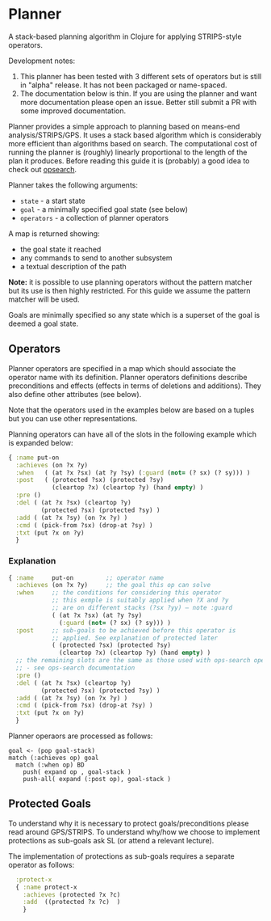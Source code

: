 # Planner

A stack-based planning algorithm in Clojure for applying STRIPS-style operators.

Development notes:

1. This planner has been tested with 3 different sets of operators but is still in "alpha" release. It has not been
packaged or name-spaced.
2. The documentation below is thin. If you are using the planner and want more documentation please open an issue.
Better still submit a PR with some improved documentation.

Planner provides a simple approach to planning based on means-end analysis/STRIPS/GPS. It uses a stack based algorithm
which is considerably more efficient than algorithms based on search. The computational cost of running the planner is
(roughly) linearly proportional to the length of the plan it produces. Before reading this guide it is (probably) a good
idea to check out [opsearch](https://github.com/cognesence/opsearch).

Planner takes the following arguments:

+ `state` - a start state
+ `goal` - a minimally specified goal state (see below)
+ `operators` - a collection of planner operators

A map is returned showing:

+ the goal state it reached
+ any commands to send to another subsystem
+ a textual description of the path

**Note:** it is possible to use planning operators without the pattern matcher but its use is then highly restricted.
For this guide we assume the pattern matcher will be used.

Goals are minimally specified so any state which is a superset of the goal is deemed a goal state.

## Operators

Planner operators are specified in a map which should associate the operator name with its definition. Planner operators
definitions describe preconditions and effects (effects in terms of deletions and additions). They also define other
attributes (see below).

Note that the operators used in the examples below are based on a tuples but you can use other representations.

Planning operators can have all of the slots in the following example which is expanded below:

```clojure
{ :name put-on
  :achieves (on ?x ?y)
  :when   ( (at ?x ?sx) (at ?y ?sy) (:guard (not= (? sx) (? sy))) )
  :post   ( (protected ?sx) (protected ?sy)
            (cleartop ?x) (cleartop ?y) (hand empty) )
  :pre ()
  :del ( (at ?x ?sx) (cleartop ?y)
         (protected ?sx) (protected ?sy) )
  :add ( (at ?x ?sy) (on ?x ?y) )
  :cmd ( (pick-from ?sx) (drop-at ?sy) )
  :txt (put ?x on ?y)
  }
```

### Explanation

```clojure
{ :name     put-on         ;; operator name
  :achieves (on ?x ?y)     ;; the goal this op can solve
  :when     ;; the conditions for considering this operator
            ;; this exmple is suitably applied when ?X and ?y
            ;; are on different stacks (?sx ?yy) – note :guard
            ( (at ?x ?sx) (at ?y ?sy)
              (:guard (not= (? sx) (? sy))) )
  :post     ;; sub-goals to be achieved before this operator is
            ;; applied. See explanation of protected later
            ( (protected ?sx) (protected ?sy)
              (cleartop ?x) (cleartop ?y) (hand empty) )
  ;; the remaining slots are the same as those used with ops-search operators
  ;; - see ops-search documentation
  :pre ()
  :del ( (at ?x ?sx) (cleartop ?y)
         (protected ?sx) (protected ?sy) )
  :add ( (at ?x ?sy) (on ?x ?y) )
  :cmd ( (pick-from ?sx) (drop-at ?sy) )
  :txt (put ?x on ?y)
  }
```

Planner operaors  are processed as follows:

```
goal <- (pop goal-stack)
match (:achieves op) goal
  match (:when op) BD
    push( expand op , goal-stack )
    push-all( expand (:post op), goal-stack )
```

## Protected Goals

To understand why it is necessary to protect goals/preconditions please read around GPS/STRIPS. To understand why/how we 
choose to implement protections as sub-goals ask SL (or attend a relevant lecture).

The implementation of protections as sub-goals requires a separate operator as follows:

```clojure
  :protect-x
  { :name protect-x
    :achieves (protected ?x ?c)
    :add  ((protected ?x ?c)  )
    }
```
